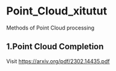 # Point_Cloud_xitutut
Methods of Point Cloud processing

## 1.Point Cloud Completion

Visit https://arxiv.org/pdf/2302.14435.pdf
